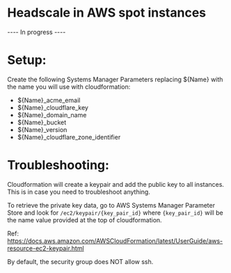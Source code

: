 # Headscale in AWS spot instances

---- In progress ----

# Setup:

Create the following Systems Manager Parameters replacing ${Name} with the name you will use with cloudformation:

- ${Name}_acme_email
- ${Name}_cloudflare_key
- ${Name}_domain_name
- ${Name}_bucket
- ${Name}_version
- ${Name}_cloudflare_zone_identifier

# Troubleshooting:

Cloudformation will create a keypair and add the public key to all instances. This is in case you need to troubleshoot anything.

To retrieve the private key data, go to AWS Systems Manager Parameter Store and look for `/ec2/keypair/{key_pair_id}` where `{key_pair_id}` will be the name value provided at the top of cloudformation.

Ref: https://docs.aws.amazon.com/AWSCloudFormation/latest/UserGuide/aws-resource-ec2-keypair.html

By default, the security group does NOT allow ssh.
